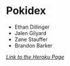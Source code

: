 # Pokidex

* Ethan Dillinger
* Jalen Gilyard
* Zane Stauffer
* Brandon Barker

*[Link to the Heroku Page](https://pogoro-pokedex.herokuapp.com)*
